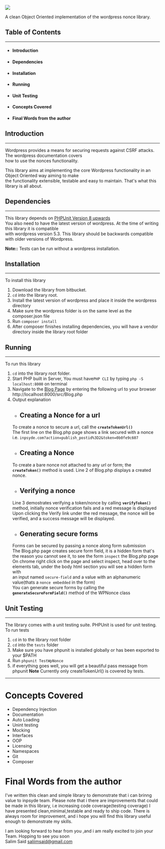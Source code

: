    ![](https://i.ibb.co/bKHWjZn/wp-clean-nonces-logo.png)  
   

A clean Object Oriented implementation of the wordpress nonce library.  
   
## Table of Contents

---
* #### Introduction
+ #### Dependencies
- #### Installation
- #### Running
- #### Unit Testing
- #### Concepts Covered
- #### Final Words from the author
   
   
## Introduction
---
Wordpress provides a means for securing requests against CSRF attacks. The wordpress documentation covers  
how to use the nonces functionality.  
  
This library aims at implementing the core Wordpress functionality in an Object Oriented way aiming to make  
the functionality extensible, testable and easy to maintain. That's what this library is all about.  
  
## Dependencies
---
This library depends on [PHPUnit Version 8 upwards](https://phpunit.de/announcements/phpunit-8.html)  
You also need to have the latest version of wordpress. At the time of writing this library it is compatible  
with wordpress version 5.3. This library should be backwards compatible with older versions of Wordpress.  
  
**Note::** Tests can be run without a wordpress installation.  
  
## Installation
---
To install this library

1. Download the library from bitbucket.
2. `cd` into the library root.
3. Install the latest version of wordpress and place it inside the wordpress directory
4. Make sure the wordpress folder is on the same level as the composer.json file
5. Run `composer install`
6. After composer finishes installing dependencies, you will have a vendor directory inside the library root folder
  
## Running
---
To run this library

1. `cd` into the library root folder.
2. Start PHP built in Server, You must have`PHP CLI` by typing `php -S localhost:8000` on terminal
3. Navigate to the [Blog Page](http://localhost:8000/src/Blog.php) by entering the following url to your browser http://localhost:8000/src/Blog.php
4. Output explanation
    * ## Creating a Nonce for a url
	To create a nonce to secure a url, call the **`createTokenUrl()`**  
	The first line on the Blog.php page shows a link secured with a nonce i.e. `inpsyde.com?action=publish_postid%3D2&token=0b0fe9c607`
    * ## Creating a Nonce
	To create a bare nonce not attached to any url or form; the **`createToken()`** method is used. Line 2 of Blog.php displays a created nonce.
    * ## Verifying a nonce 
	Line 3 demostrates verifying a token/nonce by calling **`verifyToken()`** method, initially nonce verification fails and a red message is displayed  
	Upon clicking the Verify link under the red message, the nonce will be verified, and a success message will be displayed.
    * ## Generating secure forms 
	Forms can be secured by passing a nonce along form submission  
	The Blog.php page creates secure form field, it is a hidden form that's the reason you cannot see it, to see the form `inspect` the Blog.php page  
	On chrome right click on the page and select inspect, head over to the elements tab, under the body html section you will see a hidden form with  
	an input named `secure-field` and a value with an alphanumeric value(thats a `nonce embedded` in the form)  
	You can generate secure forms by calling the **`generateSecureFormField()`** method of the WPNonce class  
  
## Unit Testing
---
The library comes with a unit testing suite. PHPUnit is used for unit testing.  
To run tests

1. `cd` in to the library root folder
2. `cd` into the `tests` folder
3. Make sure you have phpunit is installed globally or has been exported to your $PATH
4. Run `phpunit TestWpNonce`
5. if everything goes well, you will get a beautiful pass message from phpunit
**Note** Currently only createTokenUrl() is covered by tests.
---

# Concepts Covered  
  
* Dependency Injection
* Documentation
* Auto Loading
* Unint testing
* Mocking 
* Interfaces
* OOP 
* Licensing 
* Namespaces
* Git
* Composer
  
  
# Final Words from the author
I've written this clean and simple library to demonstrate that i can brinng value to inpsyde team. Please note that i there are improvements that could be made in this library, i.e increasing code coverage(testing coverage)
I have presented clean,minimal,testable and ready to ship code. There is always room for improvement, and i hope you will find this library useful enough to demonstrate my skills.
  
  
 I am looking forward to hear from you ,and i am really excited to join your Team. Hopping to see you soon  
 Salim Said <saliimsaid@gmail.com>

